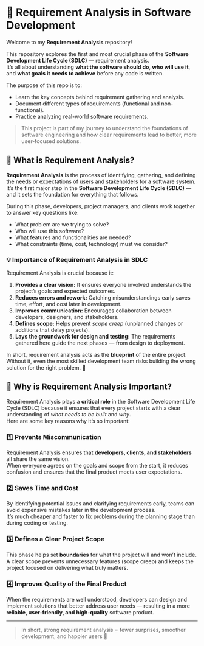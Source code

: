 # 🧩 Requirement Analysis in Software Development

Welcome to my **Requirement Analysis** repository!

This repository explores the first and most crucial phase of the **Software Development Life Cycle (SDLC)** — requirement analysis.  
It’s all about understanding **what the software should do**, **who will use it**, and **what goals it needs to achieve** before any code is written.  

The purpose of this repo is to:
- Learn the key concepts behind requirement gathering and analysis.  
- Document different types of requirements (functional and non-functional).  
- Practice analyzing real-world software requirements.  

> This project is part of my journey to understand the foundations of software engineering and how clear requirements lead to better, more user-focused solutions.



## 🧠 What is Requirement Analysis?

**Requirement Analysis** is the process of identifying, gathering, and defining the needs or expectations of users and stakeholders for a software system.  
It’s the first major step in the **Software Development Life Cycle (SDLC)** — and it sets the foundation for everything that follows.

During this phase, developers, project managers, and clients work together to answer key questions like:
- What problem are we trying to solve?  
- Who will use this software?  
- What features and functionalities are needed?  
- What constraints (time, cost, technology) must we consider?

### 💡 Importance of Requirement Analysis in SDLC
Requirement Analysis is crucial because it:

1. **Provides a clear vision:** It ensures everyone involved understands the project’s goals and expected outcomes.  
2. **Reduces errors and rework:** Catching misunderstandings early saves time, effort, and cost later in development.  
3. **Improves communication:** Encourages collaboration between developers, designers, and stakeholders.  
4. **Defines scope:** Helps prevent *scope creep* (unplanned changes or additions that delay projects).  
5. **Lays the groundwork for design and testing:** The requirements gathered here guide the next phases — from design to deployment.

In short, requirement analysis acts as the **blueprint** of the entire project.  
Without it, even the most skilled development team risks building the wrong solution for the right problem. 🚧



## 🚀 Why is Requirement Analysis Important?

Requirement Analysis plays a **critical role** in the Software Development Life Cycle (SDLC) because it ensures that every project starts with a clear understanding of *what needs to be built* and *why*.  
Here are some key reasons why it’s so important:

### 1️⃣ Prevents Miscommunication
Requirement Analysis ensures that **developers, clients, and stakeholders** all share the same vision.  
When everyone agrees on the goals and scope from the start, it reduces confusion and ensures that the final product meets user expectations.

### 2️⃣ Saves Time and Cost
By identifying potential issues and clarifying requirements early, teams can avoid expensive mistakes later in the development process.  
It’s much cheaper and faster to fix problems during the planning stage than during coding or testing.

### 3️⃣ Defines a Clear Project Scope
This phase helps set **boundaries** for what the project will and won’t include.  
A clear scope prevents unnecessary features (scope creep) and keeps the project focused on delivering what truly matters.

### 4️⃣ Improves Quality of the Final Product
When the requirements are well understood, developers can design and implement solutions that better address user needs — resulting in a more **reliable, user-friendly, and high-quality** software product.

---

> In short, strong requirement analysis = fewer surprises, smoother development, and happier users 🎯

